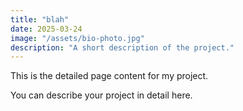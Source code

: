 ```yaml
---
title: "blah"
date: 2025-03-24
image: "/assets/bio-photo.jpg"
description: "A short description of the project."
---
```


This is the detailed page content for my project.

You can describe your project in detail here.
